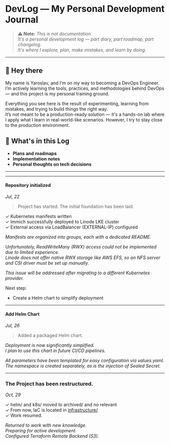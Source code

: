 # DevLog — My Personal Development Journal

> **⚠️ Note:** *This is not documentation.  
> It's a personal development log — part diary, part roadmap, part changelog.  
> It's where I explore, plan, make mistakes, and learn by doing.*
---
## 👋 Hey there

My name is Yaroslav, and I’m on my way to becoming a DevOps Engineer.  
I’m actively learning the tools, practices, and methodologies behind DevOps — and this project is my personal training ground.

Everything you see here is the result of experimenting, learning from mistakes, and trying to build things the right way.  
It’s not meant to be a production-ready solution — it's a hands-on lab where I apply what I learn in real-world-like scenarios. However, I try to stay close to the production environment.


## 📓 What's in this Log


- **Plans and roadmaps**
- **Implementation notes**
- **Personal thoughts on tech decisions**
---
---

#### Repository initialized
*Jul, 22*

>Project has started. The initial foundation has been laid.

✓ Kubernetes manifests written  
✓ Immich successfully deployed to Linode LKE cluster  
✓ External access via LoadBalancer (EXTERNAL-IP) configured

*Manifests are organized into groups, each with a dedicated README.*

*Unfortunately, ReadWriteMany (RWX) access could not be implemented due to limited experience.  
Linode does not offer native RWX storage like AWS EFS, so an NFS server and CSI driver must be set up manually.*

*This issue will be addressed after migrating to a different Kubernetes provider.*

Next step:  
- Create a Helm chart to simplify deployment

---
#### Add Helm Chart
*Jul, 26* 
> Added a packaged Helm chart.

*Deployment is now significantly simplified.  
I plan to use this chart in future CI/CD pipelines.*  

*All parameters have been templated for easy configuration via values.yaml.  
The namespace is created separately, as is the injection of Sealed Secret.*

---
### The Project has been restructured.
*Oct, 29*

✓ helm/ and k8s/ moved to archived/ and no relevant\
✓ From now, IaC is located in [infrastructure/](./archived)\
✓ Work resumed.

*Returned to work with new knowledge.*\
*Preparing for active development.*\
*Configured Terraform Remote Backend (S3).*

